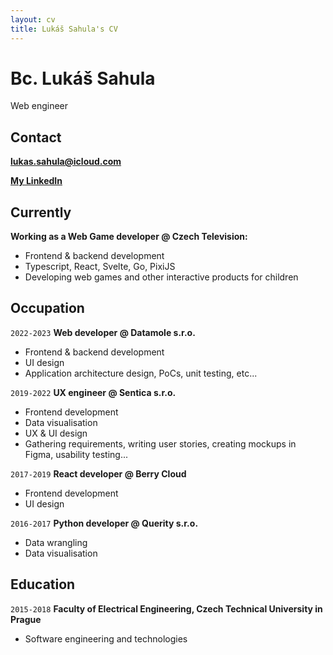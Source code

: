 ```yaml
---
layout: cv
title: Lukáš Sahula's CV
---
```


# Bc. Lukáš Sahula

Web engineer

## Contact

**<span style="color:#6495ed">[lukas.sahula@icloud.com](mailto:lukas.sahula@icloud.com)</span>**

**<span style="color:#6495ed">[My LinkedIn](https://www.linkedin.com/in/luk%C3%A1%C5%A1-sahula-3932971b7/)</span>**

## Currently

**Working as a Web Game developer @ Czech Television:**

- Frontend & backend development
- Typescript, React, Svelte, Go, PixiJS
- Developing web games and other interactive products for children

## Occupation

`2022-2023`
**Web developer @ Datamole s.r.o.**

- Frontend & backend development
- UI design
- Application architecture design, PoCs, unit testing, etc...

`2019-2022`
**UX engineer @ Sentica s.r.o.**

- Frontend development
- Data visualisation
- UX & UI design
- Gathering requirements, writing user stories, creating mockups in Figma, usability testing...

`2017-2019`
**React developer @ Berry Cloud**

- Frontend development
- UI design

`2016-2017`
**Python developer @ Querity s.r.o.**

- Data wrangling
- Data visualisation

## Education

`2015-2018`
**Faculty of Electrical Engineering, Czech Technical University in Prague**

- Software engineering and technologies

